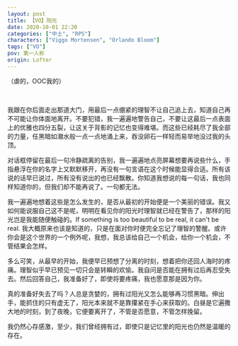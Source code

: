 ```yaml
---
layout: post
title: 【VO】阳光
date: 2020-10-01 22:20
categories: ["中土", "RPS"]
characters: ["Viggo Mortensen", "Orlando Bloom"]
tags: ["VO"]
pov: 第一人称
origin: Lofter
---
```


（虐的，OOC我的）

<br>

我跟在你后面走出那道大门，用最后一点绷紧的理智不让自己追上去，知道自己再不可能让你体面地离开。不要犯错，我一遍遍地警告自己，不要让这最后一点表面上的优雅也四分五裂，让这关于背影的记忆也变得难堪。而这些已经耗尽了我全部的力量，任黑暗如潮水般一点一点地涌上来，吞没卵石一样轻而易举地没过我的头顶。

对话框停留在最后一句冷静疏离的告别，我一遍遍地点亮屏幕想要再说些什么，手指悬浮在你的名字上又默默移开，再没有一句言语在这个时候能显得合适。所有该说的话早已说过，所有没有说出的也已经飘散。你知道我想说的每一句话，我也同样知道你的，但我们却不能再说了。一句都无法。

我一遍遍地想着这些是怎么发生的，是否从最初的开始便是一个美丽的错误。我又如何能说服自己这不是呢，明明在看见你的阳光时理智就已经在警告了，那样的阳光岂是我能随便触碰的。If something is too beautiful to be real, it can't be real. 我大概原来也该是知道的，只是在面对你时便完全忘记了理智的警醒。或许你会是这个世界的一个例外呢，我想，我总该给自己一个机会，给你一个机会，不管结果会怎样。

多么可笑，从最早的开始，我便早已预想了分离的时刻，想着把你还回人海时的疼痛。理智似乎早已预见一切只会是转瞬的欢愉。我自问是否能在拥有过后再忍受失去。然后回答自己，我准备好了，即使将要疼痛，我也愿意那是因为你。

真的准备好失去了吗？人总是贪婪的，拥有过阳光又怎么能够再习惯黑暗。伸出手，能抓住的只有虚无了，阳光本来就不是靠攥紧在手心来获取的。白昼是它遍撒大地的时刻，到了夜晚，它便要离开了，不管是否愿意，不管怎样挽留。

我仍然心存感激，至少，我们曾经拥有过，即使只是记忆里的阳光也仍然是温暖的存在。